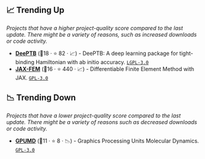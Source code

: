 ## 📈 Trending Up

_Projects that have a higher project-quality score compared to the last update. There might be a variety of reasons, such as increased downloads or code activity._

- <b><a href="https://github.com/deepmodeling/DeePTB">DeePTB</a></b> (🥈18 ·  ⭐ 82 · 📈) - DeePTB: A deep learning package for tight-binding Hamiltonian with ab initio accuracy. <code><a href="http://bit.ly/37RvQcA">LGPL-3.0</a></code>
- <b><a href="https://github.com/deepmodeling/jax-fem">JAX-FEM</a></b> (🥈16 ·  ⭐ 440 · 📈) - Differentiable Finite Element Method with JAX. <code><a href="http://bit.ly/2M0xdwT">GPL-3.0</a></code>

## 📉 Trending Down

_Projects that have a lower project-quality score compared to the last update. There might be a variety of reasons such as decreased downloads or code activity._

- <b><a href="https://github.com/deepmodeling/GPUMD">GPUMD</a></b> (🥉11 ·  ⭐ 8 · 📉) - Graphics Processing Units Molecular Dynamics. <code><a href="http://bit.ly/2M0xdwT">GPL-3.0</a></code>


